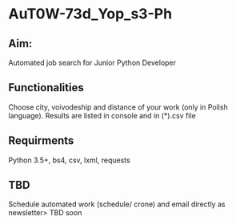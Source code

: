 # AuT0W-73d_Yop_s3-Ph

## Aim:
Automated job search for Junior Python Developer

## Functionalities
Choose city, voivodeship and distance of your work (only in Polish language). Results are listed in console and in (*).csv file 

## Requirments
Python 3.5+, bs4, csv, lxml, requests 

## TBD
Schedule automated work (schedule/ crone) and email directly as newsletter> TBD soon
